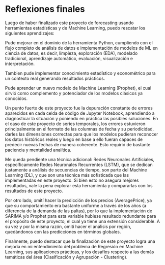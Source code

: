 # Reflexiones finales

Luego de haber finalizado este proyecto de forecasting usando herramientas estadísticas y de Machine Learning, puedo rescatar los siguientes aprendizajes:

Pude mejorar en el dominio de la herramienta Python, cumpliendo con el flujo completo de análisis de datos e implementación de modelos de ML en ciencia de datos, es decir, limpieza, exploración (EDA), modelado tradicional, aprendizaje automático, evaluación, visualización e interpretación.

Tambien pude implementar conocimiento estadístico y econométrico para un contexto real generando resultados prácticos. 

Pude aprender un nuevo modelo de Machine Learning (Prophet), el cual sirvió como complemento y potenciador de los modelos clásicos ya conocidos.

Un punto fuerte de este proyecto fue la depuración constante de errores aparecidos en cada celda de código de Jupyter Notebook, aprendiendo a diagnosticar la situación y poniendo en práctica las posibles soluciones. En el caso de este proyecto de series temporales, los errores estuvieron principalmente en el formato de las columnas de fecha y su periodicidad, darles las dimensiones correctas para que los modelos pudieran reconocer los datos históricos reales y luego en base a ello fueran capaces de predecir nuevas fechas de manera coherente. Esto requirió de bastante paciencia y mentalidad analítica.

Me queda pendiente una técnica adicional: Redes Neuronales Artificiales, específicamente Redes Neuronales Recurrentes (LSTM), que se dedican justamente a análisis de secuencias de tiempo, son parte del Machine Learning (DL), y que son una técnica más sofisticada que las implementadas en este proyecto. Si bien esto no asegura mejores resultados, vale la pena explorar esta herramienta y compararlas con los resultados de este proyecto.

Por otro lado, omití hacer la predicción de los precios (AveragePrice), ya que su comportamiento era bastante uniforme a través de los años (a diferencia de la demanda de las paltas), por lo que la implementación de SARIMA y/o Prophet para esta variable hubiese resultado redundante para el propósito de este proyecto, el cual ya tiene una extensión considerable. A su vez y por la misma razón, omití hacer el análisis por región, quedándonos con las predicciones en términos globales.

Finalmente, puedo destacar que la finalización de este proyecto logra una mejoría en mi entendimiento del problema de Regresión en Machine Learning, sus aplicaciones prácticas, y los desafíos respecto a las demás temáticas del área (Clasificación y Agrupación - Clustering).






